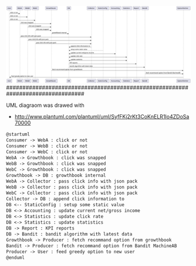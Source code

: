 ![alt text](https://github.com/blankaII/my_bandit_test/blob/main/20220504_homework/bandit_homework.svg?raw=true)
################################################################################

UML diagraom was drawed with
- http://www.plantuml.com/plantuml/uml/SyfFKj2rKt3CoKnELR1Io4ZDoSa70000
```
@startuml
Consumer -> WebA : click or not
Consumer -> WebB : click or not
Consumer -> WebC : click or not
WebA -> Growthbook : click was snapped
WebB -> Growthbook : click was snapped
WebC -> Growthbook : click was snapped
Growthbook -> DB : growthbook internal
WebA -> Collector : pass click info with json pack
WebB -> Collector : pass click info with json pack
WebC -> Collector : pass click info with json pack
Collector -> DB : append click information to
DB <-- StaticConfig : setup some static value
DB <-> Accounting : update current net/gross income
DB <-> Statistics : update click rate
DB <-> Statistics : update statistics
DB -> Report : KPI reports
DB -> Bandit : bandit algorithm with latest data
Growthbook -> Producer : fetch recommand option from growthbook
Bandit -> Producer : fetch recommand option from Bandit MachineAB
Producer -> User : feed greedy option to new user
@enduml
```
